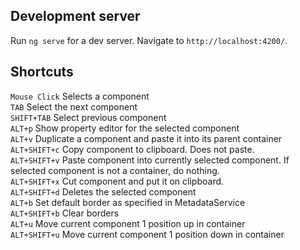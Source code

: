 ## Development server

Run `ng serve` for a dev server. Navigate to `http://localhost:4200/`.

## Shortcuts

`Mouse Click` Selects a component <br />
`TAB` Select the next component <br />
`SHIFT+TAB` Select previous component <br />
`ALT+p` Show property editor for the selected component  <br />
`ALT+v` Duplicate a component and paste it into its parent container  <br />
`ALT+SHIFT+c` Copy component to clipboard. Does not paste.<br />
`ALT+SHIFT+v` Paste component into currently selected component. If selected component is not a container, do nothing. <br />
`ALT+SHIFT+x` Cut component and put it on clipboard. <br />
`ALT+SHIFT+d` Deletes the selected component <br />
`ALT+b` Set default border as specified in MetadataService <br />
`ALT+SHIFT+b` Clear borders <br />
`ALT+u` Move current component 1 position up in container <br />
`ALT+SHIFT+u` Move current component 1 position down in container <br />

